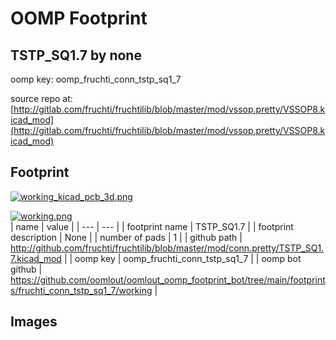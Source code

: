 # OOMP Footprint  
## TSTP_SQ1.7  by none  
  
oomp key: oomp_fruchti_conn_tstp_sq1_7  
  
source repo at: [http://gitlab.com/fruchti/fruchtilib/blob/master/mod/vssop.pretty/VSSOP8.kicad_mod](http://gitlab.com/fruchti/fruchtilib/blob/master/mod/vssop.pretty/VSSOP8.kicad_mod)  
## Footprint  
  
[![working_kicad_pcb_3d.png](working_kicad_pcb_3d_600.png)](working_kicad_pcb_3d.png)  
  
[![working.png](working_600.png)](working.png)  
| name | value | 
| --- | --- | 
| footprint name | TSTP_SQ1.7 | 
| footprint description | None | 
| number of pads | 1 | 
| github path | http://github.com/fruchti/fruchtilib/blob/master/mod/conn.pretty/TSTP_SQ1.7.kicad_mod | 
| oomp key | oomp_fruchti_conn_tstp_sq1_7 | 
| oomp bot github | https://github.com/oomlout/oomlout_oomp_footprint_bot/tree/main/footprints/fruchti_conn_tstp_sq1_7/working | 
## Images  
